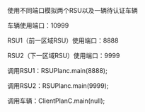 使用不同端口模拟两个RSU以及一辆待认证车辆

车辆使用端口：10999

RSU1（前一区域RSU）使用端口：8888

RSU2（下一区域RSU）使用端口：9999

调用RSU1：RSUPlanc.main(8888);

调用RSU2：RSUPlanc.main(9999);

调用车辆：ClientPlanC.main(null);